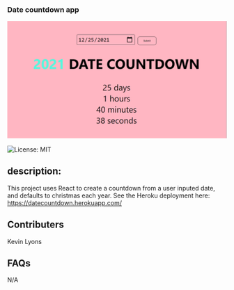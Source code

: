 ### Date countdown app

![snapshot](https://github.com/Lax-Walrus/dateCountDown/blob/main/images/Screenshot%202021-11-29%20141929.png?raw=true)

![License: MIT](https://img.shields.io/badge/License-MIT-green.svg)

## description:

This project uses React to create a countdown from a user inputed date, and defaults to christmas each year. See the Heroku deployment here: https://datecountdown.herokuapp.com/

## Contributers

Kevin Lyons

## FAQs

N/A
